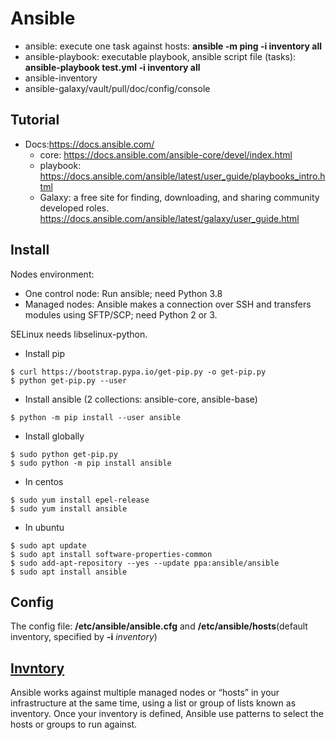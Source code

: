 # Ansible
- ansible: execute one task against hosts: **ansible -m ping -i inventory all**
- ansible-playbook: executable playbook, ansible script file (tasks): **ansible-playbook test.yml -i inventory all**
- ansible-inventory
- ansible-galaxy/vault/pull/doc/config/console

## Tutorial
- Docs:https://docs.ansible.com/
    - core: https://docs.ansible.com/ansible-core/devel/index.html
    - playbook: https://docs.ansible.com/ansible/latest/user_guide/playbooks_intro.html
    - Galaxy: a free site for finding, downloading, and sharing community developed roles. https://docs.ansible.com/ansible/latest/galaxy/user_guide.html

## Install
Nodes environment:
- One control node: Run ansible; need Python 3.8
- Managed nodes: Ansible makes a connection over SSH and transfers modules using SFTP/SCP; need Python 2 or 3. 

SELinux needs libselinux-python.
- Install pip
```
$ curl https://bootstrap.pypa.io/get-pip.py -o get-pip.py
$ python get-pip.py --user
```
- Install ansible (2 collections: ansible-core, ansible-base)
```
$ python -m pip install --user ansible
```
- Install globally
```
$ sudo python get-pip.py
$ sudo python -m pip install ansible
```
- In centos
```
$ sudo yum install epel-release
$ sudo yum install ansible
```
- In ubuntu
```
$ sudo apt update
$ sudo apt install software-properties-common
$ sudo add-apt-repository --yes --update ppa:ansible/ansible
$ sudo apt install ansible
```

## Config
The config file: **/etc/ansible/ansible.cfg** and  **/etc/ansible/hosts**(default inventory, specified by **-i** _inventory_)

## [Invntory](https://docs.ansible.com/ansible/latest/user_guide/intro_inventory.html#intro-inventory)
Ansible works against multiple managed nodes or “hosts” in your infrastructure at the same time, using a list or group of lists known as inventory. Once your inventory is defined, Ansible use patterns to select the hosts or groups to run against.
